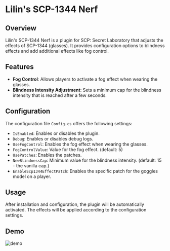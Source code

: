 # Lilin's SCP-1344 Nerf

## Overview
Lilin's SCP-1344 Nerf is a plugin for SCP: Secret Laboratory that adjusts the effects of SCP-1344 (glasses). It provides configuration options to blindness effects and add additional effects like fog control.

## Features
- **Fog Control**: Allows players to activate a fog effect when wearing the glasses.
- **Blindness Intensity Adjustment**: Sets a minimum cap for the blindness intensity that is reached after a few seconds.

## Configuration
The configuration file `Config.cs` offers the following settings:

- `IsEnabled`: Enables or disables the plugin.
- `Debug`: Enables or disables debug logs.
- `UseFogControl`: Enables the fog effect when wearing the glasses.
- `FogControlValue`: Value for the fog effect. (default: 5)
- `UsePatches`: Enables the patches.
- `NewBlindnessCap`: Minimum value for the blindness intensity. (default: 15 - the vanilla cap.)
- `EnableScp1344EffectPatch`: Enables the specific patch for the goggles model on a player.

## Usage
After installation and configuration, the plugin will be automatically activated. The effects will be applied according to the configuration settings.

## Demo
![demo](https://cdn.discordapp.com/attachments/1100170046958993438/1343293945148473365/image.png?ex=67bcbf79&is=67bb6df9&hm=d0b2df4132fb0807ebc31c4dc76526dfe679d3f0a333059627e4d31857641a5e&)
